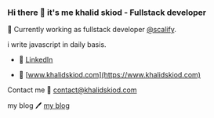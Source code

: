 ### Hi there 👋 it's me khalid skiod - Fullstack developer

🔭 Currently working as fullstack developer [@scalify](https://www.scalify.app).

i write javascript in daily basis.

- 👔 [LinkedIn](https://www.linkedin.com/in/khalid-skiod-240214125/)

- 🚀 [www.khalidskiod.com](https://www.khalidskiod.com)

Contact me 📧 [contact@khalidskiod.com](mailto:contact@khalidskiod.com)

my blog  🖊️ [my blog](https://www.khalidskiod.com/blog)

